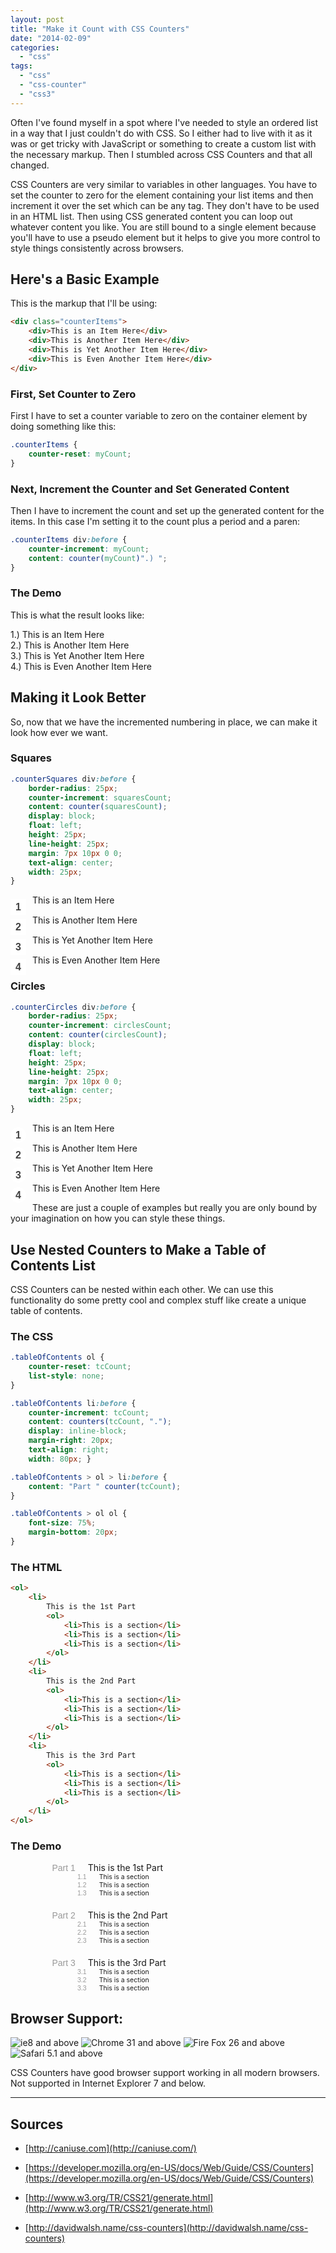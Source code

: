 ```yaml
---
layout: post
title: "Make it Count with CSS Counters"
date: "2014-02-09"
categories: 
  - "css"
tags: 
  - "css"
  - "css-counter"
  - "css3"
---
```


<p class="intro"><span class="dropcap">O</span>ften I've found myself in a spot where I've needed to style an ordered list in a way that I just couldn't do with CSS. So I either had to live with it as it was or get tricky with JavaScript or something to create a custom list with the necessary markup. Then I stumbled across CSS Counters and that all changed.</p>

CSS Counters are very similar to variables in other languages. You have to set the counter to zero for the element containing your list items and then increment it over the set which can be any tag. They don't have to be used in an HTML list. Then using CSS generated content you can loop out whatever content you like. You are still bound to a single element because you'll have to use a pseudo element but it helps to give you more control to style things consistently across browsers.

## Here's a Basic Example

This is the markup that I'll be using:

```html
<div class="counterItems">
    <div>This is an Item Here</div>
    <div>This is Another Item Here</div>
    <div>This is Yet Another Item Here</div>
    <div>This is Even Another Item Here</div>
</div>
```

### First, Set Counter to Zero

First I have to set a counter variable to zero on the container element by doing something like this:

```css
.counterItems {
    counter-reset: myCount; 
}
```

### Next, Increment the Counter and Set Generated Content

Then I have to increment the count and set up the generated content for the items. In this case I'm setting it to the count plus a period and a paren:

```css
.counterItems div:before {
    counter-increment: myCount; 
    content: counter(myCount)".) ";
}
```

### The Demo

This is what the result looks like:

<style>
.counterItems { counter-reset: myCount; } .counterItems div { clear: both; } .counterItems div:before { counter-increment: myCount; content: counter(myCount)".) ";}
</style>

<div class="demoBox demoBox--content">
<div class="counterItems">
<div>This is an Item Here</div>
<div>This is Another Item Here</div>
<div>This is Yet Another Item Here</div>
<div>This is Even Another Item Here</div>
</div>
</div>

## Making it Look Better

So, now that we have the incremented numbering in place, we can make it look how ever we want.

### Squares

```css
.counterSquares div:before {
    border-radius: 25px;
    counter-increment: squaresCount; 
    content: counter(squaresCount);
    display: block;
    float: left;
    height: 25px;
    line-height: 25px;
    margin: 7px 10px 0 0;
    text-align: center;
    width: 25px;
}
```

<style>
.counterSquares { counter-reset: squaresCount; } .counterSquares div { clear: both; } .counterSquares div:before { background-color: #fff; counter-increment: squaresCount; content: counter(squaresCount); color: #424242; display: block; float: left; font-family: arial, sans-serif; font-size: 16px; font-weight: bold; height: 25px; line-height: 25px; margin: 7px 10px 0 0; text-align: center; width: 25px; }
</style>

<div class="demoBox demoBox--content">
<div class="counterSquares">
<div>This is an Item Here</div>
<div>This is Another Item Here</div>
<div>This is Yet Another Item Here</div>
<div>This is Even Another Item Here</div>
</div>
</div>

### Circles

```css
.counterCircles div:before {
    border-radius: 25px;
    counter-increment: circlesCount; 
    content: counter(circlesCount);
    display: block;
    float: left;
    height: 25px;
    line-height: 25px;
    margin: 7px 10px 0 0;
    text-align: center;
    width: 25px;
}
```

<style>
.counterCircles { counter-reset: circlesCount; } .counterCircles div { clear: both; } .counterCircles div:before { background-color: #fff; border-radius: 25px; counter-increment: circlesCount; content: counter(circlesCount); color: #424242; display: block; float: left; font-family: arial, sans-serif; font-size: 16px; font-weight: bold; height: 25px; line-height: 25px; margin: 7px 10px 0 0; text-align: center; width: 25px; }
</style>

<div class="demoBox demoBox--content">
<div class="counterCircles">
<div>This is an Item Here</div>
<div>This is Another Item Here</div>
<div>This is Yet Another Item Here</div>
<div>This is Even Another Item Here</div>
</div>
</div>

These are just a couple of examples but really you are only bound by your imagination on how you can style these things.

## Use Nested Counters to Make a Table of Contents List

CSS Counters can be nested within each other. We can use this functionality do some pretty cool and complex stuff like create a unique table of contents.

### The CSS

```css
.tableOfContents ol { 
    counter-reset: tcCount; 
    list-style: none; 
} 

.tableOfContents li:before { 
    counter-increment: tcCount; 
    content: counters(tcCount, "."); 
    display: inline-block; 
    margin-right: 20px; 
    text-align: right; 
    width: 80px; } 

.tableOfContents > ol > li:before { 
    content: "Part " counter(tcCount); 
} 

.tableOfContents > ol ol { 
    font-size: 75%; 
    margin-bottom: 20px; 
}
```

### The HTML

```html
<ol>
    <li>
        This is the 1st Part
        <ol>
            <li>This is a section</li>
            <li>This is a section</li>
            <li>This is a section</li>
        </ol>
    </li>
    <li>
        This is the 2nd Part
        <ol>
            <li>This is a section</li>
            <li>This is a section</li>
            <li>This is a section</li>
        </ol>
    </li>
    <li>
        This is the 3rd Part
        <ol>
            <li>This is a section</li>
            <li>This is a section</li>
            <li>This is a section</li>
        </ol>
    </li>
</ol>
```

### The Demo

<style>
.tableOfContents ol { counter-reset: tcCount; list-style: none; margin-left: 0; } .tableOfContents li:before { counter-increment: tcCount; content: counters(tcCount, "."); display: inline-block; font-family: arial, sans serif; color: #999; margin-right: 20px; text-align: right; width: 80px; } .tableOfContents > ol > li:before { content: "Part " counter(tcCount); } .tableOfContents > ol ol { font-size: 75%; margin-bottom: 20px; }
</style>

<div class="demoBox demoBox--content">
<div class="tableOfContents">
<ol style="margin-bottom: 0;">
<li>This is the 1st Part
<ol>
<li>This is a section</li>
<li>This is a section</li>
<li>This is a section</li>
</ol>
</li>
<li>This is the 2nd Part
<ol>
<li>This is a section</li>
<li>This is a section</li>
<li>This is a section</li>
</ol>
</li>
<li>This is the 3rd Part
<ol style="margin-bottom: 0;">
<li>This is a section</li>
<li>This is a section</li>
<li>This is a section</li>
</ol>
</li>
</ol>
</div>
</div>

## Browser Support:

<div class="browserSupport__list">
<img src="../../assets/img/ie.svg" alt="ie8 and above" title="ie8 and above">
<img src="../../assets/img/chrome.svg" alt="Chrome 31 and above" title="Chrome 31 and above">
<img src="../../assets/img/firefox.svg" alt="Fire Fox 26 and above" title="Fire Fox 26 and above">
<img src="../../assets/img/safari.svg" alt="Safari 5.1 and above" title="Safari 5.1 and above">
</div>

CSS Counters have good browser support working in all modern browsers. Not supported in Internet Explorer 7 and below.

* * *

## Sources

- [http://caniuse.com](http://caniuse.com/)

- [https://developer.mozilla.org/en-US/docs/Web/Guide/CSS/Counters](https://developer.mozilla.org/en-US/docs/Web/Guide/CSS/Counters)

- [http://www.w3.org/TR/CSS21/generate.html](http://www.w3.org/TR/CSS21/generate.html)

- [http://davidwalsh.name/css-counters](http://davidwalsh.name/css-counters)

